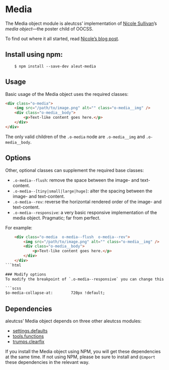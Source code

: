 # Media

The Media object module is aleutcss’ implementation of [Nicole
Sullivan](https://twitter.com/stubbornella)’s <cite>media object</cite>—the
poster child of OOCSS.

To find out where it all started, read [Nicole’s blog
post](http://www.stubbornella.org/content/2010/06/25/the-media-object-saves-hundreds-of-lines-of-code/).



## Install using npm:

```ssh
    $ npm install --save-dev aleut-media
```

## Usage

Basic usage of the Media object uses the required classes:

```html
<div class="o-media">
    <img src="/path/to/image.png" alt="" class="o-media__img" />
    <div class="o-media__body">
        <p>Text-like content goes here.</p>
    </div>
</div>
```

The only valid children of the `.o-media` node are `.o-media__img` and
`.o-media__body`.

## Options

Other, optional classes can supplement the required base classes:

* `.o-media--flush`: remove the space between the image- and text-content.
* `.o-media--[tiny|small|large|huge]`: alter the spacing between the image- and
  text-content.
* `.o-media--rev`: reverse the horizontal rendered order of the image- and
  text-content.
* `.o-media--responsive`: a very basic responsive implementation of the media
  object. Pragmatic; far from perfect.

For example:

```html
    <div class="o-media  o-media--flush  o-media--rev">
        <img src="/path/to/image.png" alt="" class="o-media__img" />
        <div class="o-media__body">
            <p>Text-like content goes here.</p>
        </div>
    </div>
```html

### Modify options
To modify the breakpoint of `.o-media--responsive` you can change this variable and set it to your preferred option before you import the `_objects.media.scss`-file.

```scss
$o-media-collapse-at:        720px !default;
```


## Dependencies

aleutcss’ Media object depends on three other aleutcss modules:

* [settings.defaults](https://github.com/aleutcss/settings.defaults)
* [tools.functions](https://github.com/aleutcss/tools.functions)
* [trumps.clearfix](https://github.com/aleutcss/trumps.clearfix)

If you install the Media object using NPM, you will get these dependencies at
the same time. If not using NPM, please be sure to install and `@import` these
dependencies in the relevant way.
